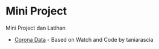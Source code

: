 # Mini Project

Mini Project dan Latihan

- [Corona Data](#) - Based on Watch and Code by taniarascia